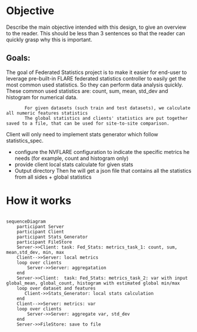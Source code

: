 # Objective
Describe the main objective intended with this design, to give an overview to the reader. This should be less than 3 sentences so that the reader can quickly grasp why this is important.

## Goals:

The goal of Federated Statistics project is to make it easier for end-user to leverage pre-built-in FLARE federated statistics controller to easily get the most common used statistics. So they can perform data analysis quickly. These common used statistics are:  count, sum, mean, std_dev and histogram for numerical data.

           For given datasets (such train and test datasets), we calculate all numeric features statistics   
           The global statistics and clients' statistics are put together saved to a file, that can be used for site-to-site comparison. 

Client will only need to implement stats generator which follow statistics_spec. 

* configure the NVFLARE configuration to indicate the specific metrics he needs (for example, count and histogram only)
* provide client local stats calculate for given stats
* Output directory
Then he will get a json file that contains all the statistics from all sides + global statistics

# How it works

```mermaid
 
sequenceDiagram
    participant Server
    participant Client
    participant Stats_Generator
    participant FileStore
    Server->>Client: task: Fed_Stats: metrics_task_1: count, sum, mean,std_dev, min, max 
    Client-->>Server: local metrics
    loop over clients
        Server->>Server: aggregatation
    end
    Server->>Client:  task: Fed_Stats: metrics_task_2: var with input global_mean, global_count, histogram with estimated global min/max
    loop over dataset and features
       Client->>Stats_Generator: local stats calculation
    end
    Client-->>Server: metrics: var
    loop over clients
        Server->>Server: aggregate var, std_dev
    end
    Server->>FileStore: save to file
```

```
